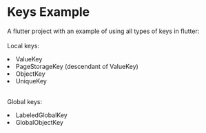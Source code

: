 # Keys Example

A flutter project with an example of using all types of keys in flutter:<br>
<br>Local keys:
<li> ValueKey</li>
<li>PageStorageKey (descendant of ValueKey)</li>
<li>ObjectKey</li>
<li>UniqueKey</li>

<br>Global keys:
<li> LabeledGlobalKey</li>
<li>GlobalObjectKey</li>